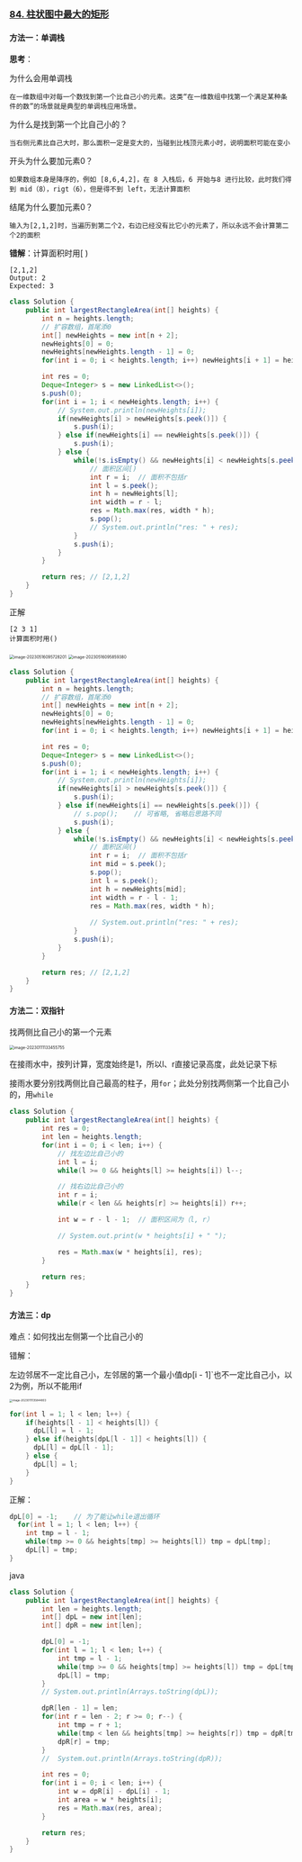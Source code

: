 ### [84. 柱状图中最大的矩形](https://leetcode.cn/problems/largest-rectangle-in-histogram/)

#### 方法一：单调栈

**思考**： 

为什么会用单调栈

```
在一维数组中对每一个数找到第一个比自己小的元素。这类“在一维数组中找第一个满足某种条件的数”的场景就是典型的单调栈应用场景。
```

为什么是找到第一个比自己小的？

```
当右侧元素比自己大时，那么面积一定是变大的，当碰到比栈顶元素小时，说明面积可能在变小
```

开头为什么要加元素0？

```
如果数组本身是降序的，例如 [8,6,4,2]，在 8 入栈后，6 开始与8 进行比较，此时我们得到 mid（8），rigt（6），但是得不到 left，无法计算面积
```

结尾为什么要加元素0？

```
输入为[2,1,2]时，当遍历到第二个2，右边已经没有比它小的元素了，所以永远不会计算第二个2的面积
```

**错解**：计算面积时用[ )

```
[2,1,2]
Output: 2
Expected: 3
```



```java
class Solution {
    public int largestRectangleArea(int[] heights) {
        int n = heights.length;
        // 扩容数组，首尾添0
        int[] newHeights = new int[n + 2];
        newHeights[0] = 0;
        newHeights[newHeights.length - 1] = 0;
        for(int i = 0; i < heights.length; i++) newHeights[i + 1] = heights[i];

        int res = 0;
        Deque<Integer> s = new LinkedList<>();
        s.push(0);
        for(int i = 1; i < newHeights.length; i++) {
            // System.out.println(newHeights[i]);
            if(newHeights[i] > newHeights[s.peek()]) {
                s.push(i);
            } else if(newHeights[i] == newHeights[s.peek()]) {
                s.push(i);
            } else {
                while(!s.isEmpty() && newHeights[i] < newHeights[s.peek()]) {	// 依次取栈中比当前元素大的元素作为高计算面积
                    // 面积区间[)
                    int r = i;  // 面积不包括r
                    int l = s.peek();
                    int h = newHeights[l];
                    int width = r - l;
                    res = Math.max(res, width * h);
                    s.pop();
                    // System.out.println("res: " + res);
                }
                s.push(i);
            }
        }

        return res; // [2,1,2]
    }
}
```

正解

```
[2 3 1]
计算面积时用()
```

<img src="https://cdn.jsdelivr.net/gh/iamk123/typora@main/uPic/2023/05/16/09572816842022481684202248434V0WfWT-image-20230516095728201.png" alt="image-20230516095728201" style="zoom:50%;" />

<img src="https://cdn.jsdelivr.net/gh/iamk123/typora@main/uPic/2023/05/16/09585916842023391684202339502Z24Nww-image-20230516095859380.png" alt="image-20230516095859380" style="zoom:50%;" />

```java
class Solution {
    public int largestRectangleArea(int[] heights) {
        int n = heights.length;
        // 扩容数组，首尾添0
        int[] newHeights = new int[n + 2];
        newHeights[0] = 0;
        newHeights[newHeights.length - 1] = 0;
        for(int i = 0; i < heights.length; i++) newHeights[i + 1] = heights[i];

        int res = 0;
        Deque<Integer> s = new LinkedList<>();
        s.push(0);
        for(int i = 1; i < newHeights.length; i++) {
            // System.out.println(newHeights[i]);
            if(newHeights[i] > newHeights[s.peek()]) {
                s.push(i);
            } else if(newHeights[i] == newHeights[s.peek()]) {
                // s.pop();    // 可省略, 省略后思路不同
                s.push(i);
            } else {
                while(!s.isEmpty() && newHeights[i] < newHeights[s.peek()]) {
                    // 面积区间()
                    int r = i;  // 面积不包括r
                    int mid = s.peek();
                    s.pop();
                    int l = s.peek();
                    int h = newHeights[mid];
                    int width = r - l - 1;
                    res = Math.max(res, width * h);
                    
                    // System.out.println("res: " + res);
                }
                s.push(i);
            }
        }

        return res; // [2,1,2]
    }
}
```



#### 方法二：双指针

找两侧比自己小的第一个元素

<img src="https://cdn.jsdelivr.net/gh/iamk123/typora@main/uPic/2023/05/16/10145116842032911684203291336gjNWii-13345516734152951673415295957n7eOWJ-image-20230111133455755.png" alt="image-20230111133455755" style="zoom:50%;" />

在接雨水中，按列计算，宽度始终是1，所以l、r直接记录高度，此处记录下标

接雨水要分别找两侧比自己最高的柱子，用`for`；此处分别找两侧第一个比自己小的，用`while`

```java
class Solution {
    public int largestRectangleArea(int[] heights) {
        int res = 0;
        int len = heights.length;
        for(int i = 0; i < len; i++) {
            // 找左边比自己小的
            int l = i;
            while(l >= 0 && heights[l] >= heights[i]) l--;

          	// 找右边比自己小的
            int r = i;
            while(r < len && heights[r] >= heights[i]) r++;

            int w = r - l - 1;	// 面积区间为（l, r）

            // System.out.print(w * heights[i] + " ");

            res = Math.max(w * heights[i], res);
        }

        return res;
    }
}
```

#### 方法三：dp

难点：如何找出左侧第一个比自己小的

错解：

左边邻居不一定比自己小，左邻居的第一个最小值dp[i - 1]`也不一定比自己小，以2为例，所以不能用if

<img src="https://cdn.jsdelivr.net/gh/iamk123/typora@main/uPic/2023/05/16/10145116842032911684203291705qa4rPz-13584416734167241673416724919Nz5c2y-image-20230111135844803.png" alt="image-20230111135844803" style="zoom:33%;" />

```java
for(int l = 1; l < len; l++) {
    if(heights[l - 1] < heights[l]) {
      dpL[l] = l - 1;
    } else if(heights[dpL[l - 1]] < heights[l]) {
      dpL[l] = dpL[l - 1];
    } else {
      dpL[l] = l;
    }
}
```

正解：

```java
dpL[0] = -1;	// 为了能让while退出循环
  for(int l = 1; l < len; l++) {
    int tmp = l - 1;
    while(tmp >= 0 && heights[tmp] >= heights[l]) tmp = dpL[tmp];
    dpL[l] = tmp;
}
```

java

```java
class Solution {
    public int largestRectangleArea(int[] heights) {
        int len = heights.length;
        int[] dpL = new int[len];
        int[] dpR = new int[len];

        dpL[0] = -1;
        for(int l = 1; l < len; l++) {
            int tmp = l - 1;
            while(tmp >= 0 && heights[tmp] >= heights[l]) tmp = dpL[tmp];
            dpL[l] = tmp;
        }
        // System.out.println(Arrays.toString(dpL));

        dpR[len - 1] = len;
        for(int r = len - 2; r >= 0; r--) {
            int tmp = r + 1;
            while(tmp < len && heights[tmp] >= heights[r]) tmp = dpR[tmp];
            dpR[r] = tmp;
        }
        //  System.out.println(Arrays.toString(dpR));

        int res = 0;
        for(int i = 0; i < len; i++) {
            int w = dpR[i] - dpL[i] - 1;
            int area = w * heights[i];
            res = Math.max(res, area);
        }

        return res;
    }
}
```

